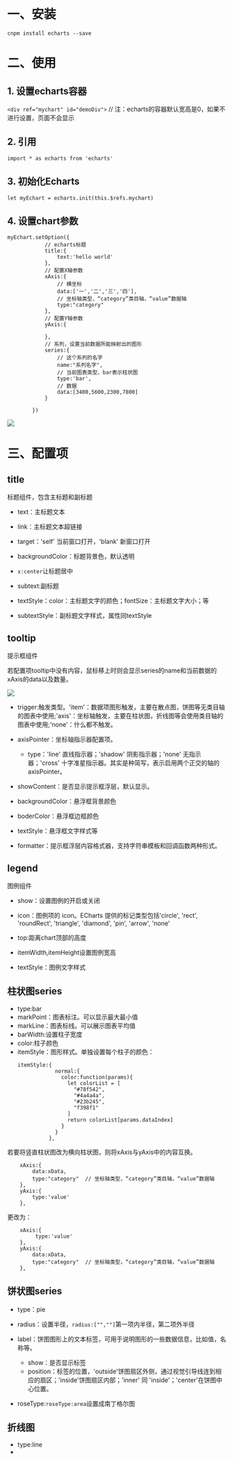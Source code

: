 # 一、安装

`cnpm install echarts --save`

# 二、使用

## 1. 设置echarts容器

`<div ref="mychart" id="demoDiv">`  // 注：echarts的容器默认宽高是0，如果不进行设置，页面不会显示

## 2. 引用

`import * as echarts from 'echarts'`

## 3. 初始化Echarts

`let myEchart = echarts.init(this.$refs.mychart)`

## 4. 设置chart参数

```
myEchart.setOption({
            // echarts标题
            title:{
                text:'hello world'
            },
            // 配置X轴参数
            xAxis:{
                // 横坐标
                data:['一','二','三','四'],
                // 坐标轴类型，“category”类目轴，“value”数据轴
                type:"category"  
            },
            // 配置Y轴参数
            yAxis:{

            },
            // 系列，设置当前数据所能映射出的图形
            series:{
                // 这个系列的名字
                name:"系列名字",
                // 当前图表类型，bar表示柱状图
                type:'bar',
                // 数据
                data:[3400,5600,2300,7800]
            }

        })
```

![](img/hello-world-echart.png)

# 三、配置项

## title

标题组件，包含主标题和副标题

- text：主标题文本

- link：主标题文本超链接

- target：'self' 当前窗口打开，'blank' 新窗口打开

- backgroundColor：标题背景色，默认透明

- `x:center`让标题居中

- subtext:副标题

- textStyle：color：主标题文字的颜色；fontSize：主标题文字大小；等

- subtextStyle：副标题文字样式，属性同textStyle

## tooltip

提示框组件

若配置项tooltip中没有内容，鼠标移上时则会显示series的name和当前数据的xAxis的data以及数量。

![](img/empty_tooltip.png)

- trigger:触发类型。'item'：数据项图形触发，主要在散点图，饼图等无类目轴的图表中使用;'axis'：坐标轴触发，主要在柱状图，折线图等会使用类目轴的图表中使用;'none'：什么都不触发。

- axisPointer：坐标轴指示器配置项。
  - type：'line' 直线指示器；'shadow' 阴影指示器；'none' 无指示器；'cross' 十字准星指示器。其实是种简写，表示启用两个正交的轴的 axisPointer。

- showContent：是否显示提示框浮层，默认显示。
  
- backgroundColor：悬浮框背景颜色

- boderColor：悬浮框边框颜色

- textStyle：悬浮框文字样式等

- formatter：提示框浮层内容格式器，支持字符串模板和回调函数两种形式。

## legend

图例组件

- show：设置图例的开启或关闭

- icon：图例项的 icon。ECharts 提供的标记类型包括'circle', 'rect', 'roundRect', 'triangle', 'diamond', 'pin', 'arrow', 'none'

- top:距离chart顶部的高度

- itemWidth,itemHeight设置图例宽高

- textStyle：图例文字样式

## 柱状图series

- type:bar
- markPoint：图表标注。可以显示最大最小值
- markLine：图表标线。可以展示图表平均值
- barWidth:设置柱子宽度
- color:柱子颜色
- itemStyle：图形样式。单独设置每个柱子的颜色：
  ```
  itemStyle:{
              normal:{
                color:function(params){
                  let colorList = [
                    "#78f542",
                    "#4a4a4a",
                    "#23b245",
                    "f398f1"
                  ]
                  return colorList[params.dataIndex]
                }
              }
            },
  ```
  
若要将竖直柱状图改为横向柱状图，则将xAxis与yAxis中的内容互换。
```
    xAxis:{
        data:xData,
        type:"category"  // 坐标轴类型，“category”类目轴，“value”数据轴
    },
    yAxis:{
        type:'value'
    },
```
更改为：
```
    xAxis:{
         type:'value'
    },
    yAxis:{
        data:xData,
        type:"category"  // 坐标轴类型，“category”类目轴，“value”数据轴
    },
```

## 饼状图series

- type：pie
- radius：设置半径，`radius:["",""]`第一项内半径，第二项外半径
- label：饼图图形上的文本标签，可用于说明图形的一些数据信息，比如值，名称等。
  
  - show：是否显示标签
  - position：标签的位置，'outside'饼图扇区外侧，通过视觉引导线连到相应的扇区；'inside'饼图扇区内部；'inner' 同 'inside'；'center'在饼图中心位置。

- roseType:`roseType:area`设置成南丁格尔图

## 折线图

- type:line
- 
